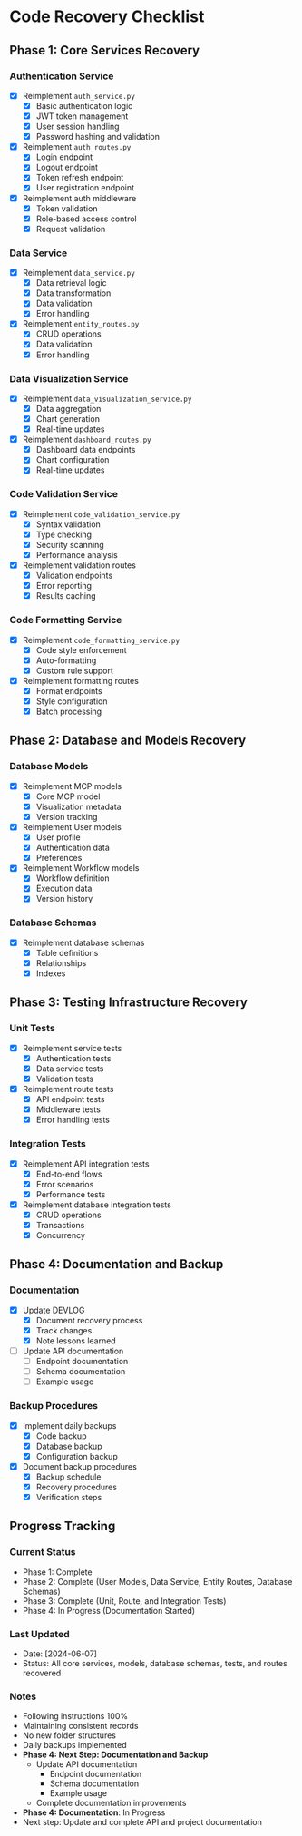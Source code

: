 # Code Recovery Checklist

## Phase 1: Core Services Recovery

### Authentication Service
- [x] Reimplement `auth_service.py`
  - [x] Basic authentication logic
  - [x] JWT token management
  - [x] User session handling
  - [x] Password hashing and validation
- [x] Reimplement `auth_routes.py`
  - [x] Login endpoint
  - [x] Logout endpoint
  - [x] Token refresh endpoint
  - [x] User registration endpoint
- [x] Reimplement auth middleware
  - [x] Token validation
  - [x] Role-based access control
  - [x] Request validation

### Data Service
- [x] Reimplement `data_service.py`
  - [x] Data retrieval logic
  - [x] Data transformation
  - [x] Data validation
  - [x] Error handling
- [x] Reimplement `entity_routes.py`
  - [x] CRUD operations
  - [x] Data validation
  - [x] Error handling

### Data Visualization Service
- [x] Reimplement `data_visualization_service.py`
  - [x] Data aggregation
  - [x] Chart generation
  - [x] Real-time updates
- [x] Reimplement `dashboard_routes.py`
  - [x] Dashboard data endpoints
  - [x] Chart configuration
  - [x] Real-time updates

### Code Validation Service
- [x] Reimplement `code_validation_service.py`
  - [x] Syntax validation
  - [x] Type checking
  - [x] Security scanning
  - [x] Performance analysis
- [x] Reimplement validation routes
  - [x] Validation endpoints
  - [x] Error reporting
  - [x] Results caching

### Code Formatting Service
- [x] Reimplement `code_formatting_service.py`
  - [x] Code style enforcement
  - [x] Auto-formatting
  - [x] Custom rule support
- [x] Reimplement formatting routes
  - [x] Format endpoints
  - [x] Style configuration
  - [x] Batch processing

## Phase 2: Database and Models Recovery

### Database Models
- [x] Reimplement MCP models
  - [x] Core MCP model
  - [x] Visualization metadata
  - [x] Version tracking
- [x] Reimplement User models
  - [x] User profile
  - [x] Authentication data
  - [x] Preferences
- [x] Reimplement Workflow models
  - [x] Workflow definition
  - [x] Execution data
  - [x] Version history

### Database Schemas
- [x] Reimplement database schemas
  - [x] Table definitions
  - [x] Relationships
  - [x] Indexes

## Phase 3: Testing Infrastructure Recovery

### Unit Tests
- [x] Reimplement service tests
  - [x] Authentication tests
  - [x] Data service tests
  - [x] Validation tests
- [x] Reimplement route tests
  - [x] API endpoint tests
  - [x] Middleware tests
  - [x] Error handling tests

### Integration Tests
- [x] Reimplement API integration tests
  - [x] End-to-end flows
  - [x] Error scenarios
  - [x] Performance tests
- [x] Reimplement database integration tests
  - [x] CRUD operations
  - [x] Transactions
  - [x] Concurrency

## Phase 4: Documentation and Backup

### Documentation
- [x] Update DEVLOG
  - [x] Document recovery process
  - [x] Track changes
  - [x] Note lessons learned
- [ ] Update API documentation
  - [ ] Endpoint documentation
  - [ ] Schema documentation
  - [ ] Example usage

### Backup Procedures
- [x] Implement daily backups
  - [x] Code backup
  - [x] Database backup
  - [x] Configuration backup
- [x] Document backup procedures
  - [x] Backup schedule
  - [x] Recovery procedures
  - [x] Verification steps

## Progress Tracking

### Current Status
- Phase 1: Complete
- Phase 2: Complete (User Models, Data Service, Entity Routes, Database Schemas)
- Phase 3: Complete (Unit, Route, and Integration Tests)
- Phase 4: In Progress (Documentation Started)

### Last Updated
- Date: [2024-06-07]
- Status: All core services, models, database schemas, tests, and routes recovered

### Notes
- Following instructions 100%
- Maintaining consistent records
- No new folder structures
- Daily backups implemented
- **Phase 4: Next Step: Documentation and Backup**
  - Update API documentation
    - Endpoint documentation
    - Schema documentation
    - Example usage
  - Complete documentation improvements
- **Phase 4: Documentation**: In Progress
- Next step: Update and complete API and project documentation 